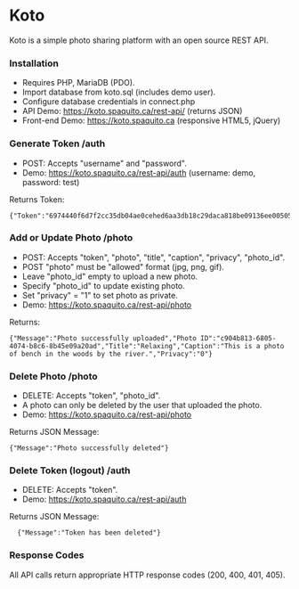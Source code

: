 # Koto
Koto is a simple photo sharing platform with an open source REST API.

### Installation
* Requires PHP, MariaDB (PDO).
* Import database from koto.sql (includes demo user).
* Configure database credentials in connect.php
* API Demo: https://koto.spaquito.ca/rest-api/ (returns JSON)
* Front-end Demo: https://koto.spaquito.ca (responsive HTML5, jQuery)

### Generate Token /auth
* POST: Accepts "username" and "password".
* Demo: https://koto.spaquito.ca/rest-api/auth (username: demo, password: test)

Returns Token:
````
{"Token":"6974440f6d7f2cc35db04ae0cehed6aa3db18c29daca818be09136ee005050b7de5796559199e3478f560ee2c0365104395b8b6957884740c50077ef4ec9b9fa"}
````

### Add or Update Photo /photo
* POST: Accepts "token", "photo", "title", "caption", "privacy", "photo_id".
* POST "photo" must be "allowed" format (jpg, png, gif).
* Leave "photo_id" empty to upload a new photo.
* Specify "photo_id" to update existing photo.
* Set "privacy" = "1" to set photo as private.
* Demo: https://koto.spaquito.ca/rest-api/photo

Returns:
````
{"Message":"Photo successfully uploaded","Photo ID":"c904b813-6805-4074-b8c6-8b45e09a20ad","Title":"Relaxing","Caption":"This is a photo of bench in the woods by the river.","Privacy":"0"}  
````

### Delete Photo /photo
* DELETE: Accepts "token", "photo_id".
* A photo can only be deleted by the user that uploaded the photo.
* Demo: https://koto.spaquito.ca/rest-api/photo

Returns JSON Message:
````
{"Message":"Photo successfully deleted"}
````

### Delete Token (logout) /auth
* DELETE: Accepts "token".
* Demo: https://koto.spaquito.ca/rest-api/auth

Returns JSON Message:
````
  {"Message":"Token has been deleted"}
````

### Response Codes
All API calls return appropriate HTTP response codes (200, 400, 401, 405).

